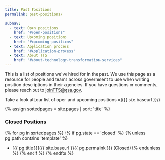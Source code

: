 ```yaml
---
title: Past Positions
permalink: past-positions/

subnav:
  - text: Open positions
    href: "#open-positions"
  - text: Upcoming positions
    href: "#upcoming-positions"
  - text: Application process
    href: "#Application-process"
  - text: About TTS
    href: "#about-technology-transformation-services"
---
```


This is a list of positions we've hired for in the past. We use this page as a resource for people and teams across government to use when writing position descriptions in their agencies. If you have questions or comments, please reach out to [joinTTS@gsa.gov](mailto:joinTTS@gsa.gov).

Take a look at [our list of open and upcoming positions »]({{ site.baseurl }}/)

{% assign sortedpages = site.pages | sort: 'title' %}

### Closed Positions

{% for pg in sortedpages %}
{% if pg.state == 'closed' %}
{% unless pg.path contains 'template'  %}
* [{{ pg.title }}]({{ site.baseurl }}{{ pg.permalink }}) (Closed)
{% endunless %}
{% endif %}
{% endfor %}
